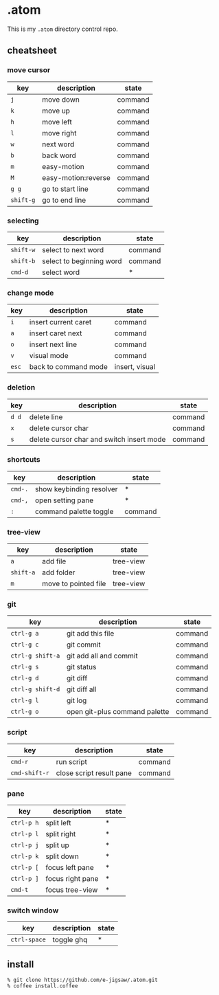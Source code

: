 # .atom

This is my `.atom` directory control repo.

## cheatsheet

### move cursor

key | description | state
--- | ----------- | -----
`j` | move down   | command
`k` | move up     | command
`h` | move left   | command
`l` | move right  | command
`w` | next word   | command
`b` | back word   | command
`m` | easy-motion | command
`M` | easy-motion:reverse | command
`g g`     | go to start line | command
`shift-g` | go to end line   | command

### selecting

key       | description         | state
--------- | ------------------- | -------
`shift-w` | select to next word | command
`shift-b` | select to beginning word | command
`cmd-d`   | select word | *

### change mode

key | description          | state
--- | -------------------- | ---
`i` | insert current caret | command
`a` | insert caret next    | command
`o` | insert next line     | command
`v` | visual mode | command
`esc` | back to command mode | insert, visual

### deletion

key | description          | state
--- | -------------------- | ---
`d d` | delete line        | command
`x` | delete cursor char   | command
`s` | delete cursor char and switch insert mode | command

### shortcuts

key     | description              | state
------- | ------------------------ | ---
`cmd-.` | show keybinding resolver | *
`cmd-,` | open setting pane        | *
`:`     | command palette toggle   | command

### tree-view

key | description          | state
--- | -------------------- | ---
`a` | add file             | tree-view
`shift-a` | add folder     | tree-view
`m` | move to pointed file | tree-view

### git

key        | description              | state
---------- | ------------------------ | ---
`ctrl-g a` | git add this file        | command
`ctrl-g c` | git commit               | command
`ctrl-g shift-a` | git add all and commit | command
`ctrl-g s` | git status               | command
`ctrl-g d` | git diff                 | command
`ctrl-g shift-d` | git diff all       | command
`ctrl-g l` | git log                  | command
`ctrl-g o` | open git-plus command palette | command

### script

key       | description              | state
--------- | ------------------------ | ---
`cmd-r` | run script               | command
`cmd-shift-r` | close script result pane | command

### pane

key       | description              | state
--------- | ------------------------ | ---
`ctrl-p h`| split left               | *
`ctrl-p l`| split right              | *
`ctrl-p j`| split up                 | *
`ctrl-p k`| split down               | *
`ctrl-p [`| focus left pane          | *
`ctrl-p ]`| focus right pane         | *
`cmd-t`   | focus tree-view          | *

### switch window

key         | description              | state
----------- | ------------------------ | ---
`ctrl-space`| toggle ghq               | *

## install

```
% git clone https://github.com/e-jigsaw/.atom.git
% coffee install.coffee
```
